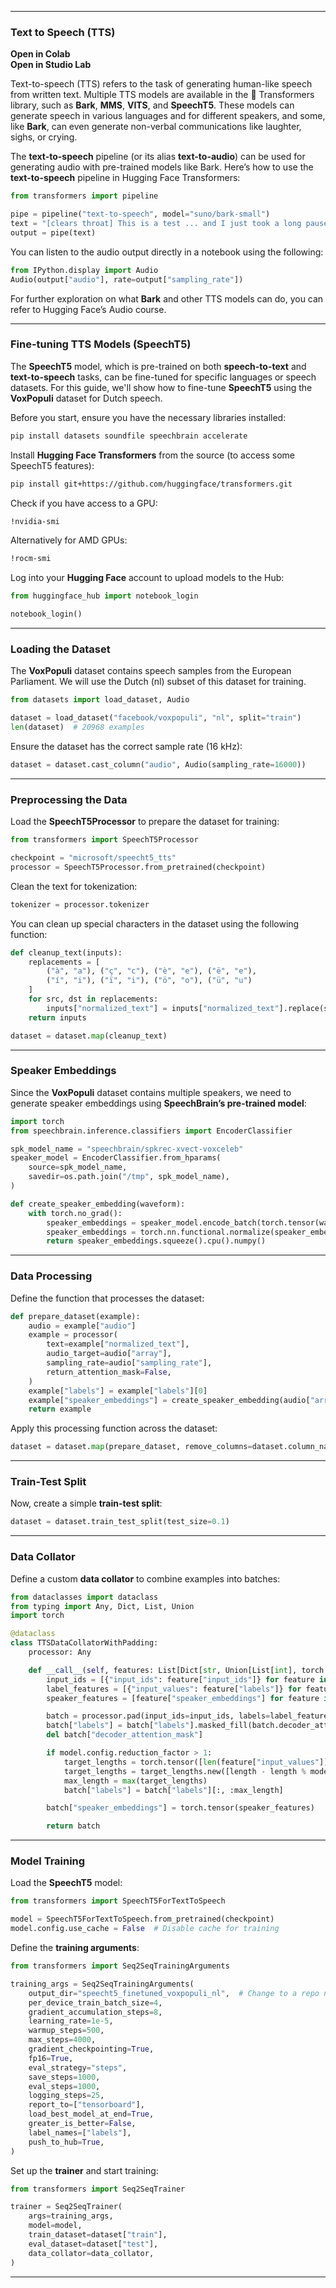 
---

### Text to Speech (TTS)

**Open in Colab**  
**Open in Studio Lab**  

Text-to-speech (TTS) refers to the task of generating human-like speech from written text. Multiple TTS models are available in the 🤗 Transformers library, such as **Bark**, **MMS**, **VITS**, and **SpeechT5**. These models can generate speech in various languages and for different speakers, and some, like **Bark**, can even generate non-verbal communications like laughter, sighs, or crying.

The **text-to-speech** pipeline (or its alias **text-to-audio**) can be used for generating audio with pre-trained models like Bark. Here’s how to use the **text-to-speech** pipeline in Hugging Face Transformers:

```python
from transformers import pipeline

pipe = pipeline("text-to-speech", model="suno/bark-small")
text = "[clears throat] This is a test ... and I just took a long pause."
output = pipe(text)
```

You can listen to the audio output directly in a notebook using the following:

```python
from IPython.display import Audio
Audio(output["audio"], rate=output["sampling_rate"])
```

For further exploration on what **Bark** and other TTS models can do, you can refer to Hugging Face’s Audio course.

---

### Fine-tuning TTS Models (SpeechT5)

The **SpeechT5** model, which is pre-trained on both **speech-to-text** and **text-to-speech** tasks, can be fine-tuned for specific languages or speech datasets. For this guide, we'll show how to fine-tune **SpeechT5** using the **VoxPopuli** dataset for Dutch speech.

Before you start, ensure you have the necessary libraries installed:

```bash
pip install datasets soundfile speechbrain accelerate
```

Install **Hugging Face Transformers** from the source (to access some SpeechT5 features):

```bash
pip install git+https://github.com/huggingface/transformers.git
```

Check if you have access to a GPU:

```bash
!nvidia-smi
```

Alternatively for AMD GPUs:

```bash
!rocm-smi
```

Log into your **Hugging Face** account to upload models to the Hub:

```python
from huggingface_hub import notebook_login

notebook_login()
```

---

### Loading the Dataset

The **VoxPopuli** dataset contains speech samples from the European Parliament. We will use the Dutch (nl) subset of this dataset for training.

```python
from datasets import load_dataset, Audio

dataset = load_dataset("facebook/voxpopuli", "nl", split="train")
len(dataset)  # 20968 examples
```

Ensure the dataset has the correct sample rate (16 kHz):

```python
dataset = dataset.cast_column("audio", Audio(sampling_rate=16000))
```

---

### Preprocessing the Data

Load the **SpeechT5Processor** to prepare the dataset for training:

```python
from transformers import SpeechT5Processor

checkpoint = "microsoft/speecht5_tts"
processor = SpeechT5Processor.from_pretrained(checkpoint)
```

Clean the text for tokenization:

```python
tokenizer = processor.tokenizer
```

You can clean up special characters in the dataset using the following function:

```python
def cleanup_text(inputs):
    replacements = [
        ("à", "a"), ("ç", "c"), ("è", "e"), ("ë", "e"),
        ("í", "i"), ("ï", "i"), ("ö", "o"), ("ü", "u")
    ]
    for src, dst in replacements:
        inputs["normalized_text"] = inputs["normalized_text"].replace(src, dst)
    return inputs

dataset = dataset.map(cleanup_text)
```

---

### Speaker Embeddings

Since the **VoxPopuli** dataset contains multiple speakers, we need to generate speaker embeddings using **SpeechBrain’s pre-trained model**:

```python
import torch
from speechbrain.inference.classifiers import EncoderClassifier

spk_model_name = "speechbrain/spkrec-xvect-voxceleb"
speaker_model = EncoderClassifier.from_hparams(
    source=spk_model_name,
    savedir=os.path.join("/tmp", spk_model_name),
)

def create_speaker_embedding(waveform):
    with torch.no_grad():
        speaker_embeddings = speaker_model.encode_batch(torch.tensor(waveform))
        speaker_embeddings = torch.nn.functional.normalize(speaker_embeddings, dim=2)
        return speaker_embeddings.squeeze().cpu().numpy()
```

---

### Data Processing

Define the function that processes the dataset:

```python
def prepare_dataset(example):
    audio = example["audio"]
    example = processor(
        text=example["normalized_text"],
        audio_target=audio["array"],
        sampling_rate=audio["sampling_rate"],
        return_attention_mask=False,
    )
    example["labels"] = example["labels"][0]
    example["speaker_embeddings"] = create_speaker_embedding(audio["array"])
    return example
```

Apply this processing function across the dataset:

```python
dataset = dataset.map(prepare_dataset, remove_columns=dataset.column_names)
```

---

### Train-Test Split

Now, create a simple **train-test split**:

```python
dataset = dataset.train_test_split(test_size=0.1)
```

---

### Data Collator

Define a custom **data collator** to combine examples into batches:

```python
from dataclasses import dataclass
from typing import Any, Dict, List, Union
import torch

@dataclass
class TTSDataCollatorWithPadding:
    processor: Any

    def __call__(self, features: List[Dict[str, Union[List[int], torch.Tensor]]]) -> Dict[str, torch.Tensor]:
        input_ids = [{"input_ids": feature["input_ids"]} for feature in features]
        label_features = [{"input_values": feature["labels"]} for feature in features]
        speaker_features = [feature["speaker_embeddings"] for feature in features]

        batch = processor.pad(input_ids=input_ids, labels=label_features, return_tensors="pt")
        batch["labels"] = batch["labels"].masked_fill(batch.decoder_attention_mask.unsqueeze(-1).ne(1), -100)
        del batch["decoder_attention_mask"]

        if model.config.reduction_factor > 1:
            target_lengths = torch.tensor([len(feature["input_values"]) for feature in label_features])
            target_lengths = target_lengths.new([length - length % model.config.reduction_factor for length in target_lengths])
            max_length = max(target_lengths)
            batch["labels"] = batch["labels"][:, :max_length]

        batch["speaker_embeddings"] = torch.tensor(speaker_features)

        return batch
```

---

### Model Training

Load the **SpeechT5** model:

```python
from transformers import SpeechT5ForTextToSpeech

model = SpeechT5ForTextToSpeech.from_pretrained(checkpoint)
model.config.use_cache = False  # Disable cache for training
```

Define the **training arguments**:

```python
from transformers import Seq2SeqTrainingArguments

training_args = Seq2SeqTrainingArguments(
    output_dir="speecht5_finetuned_voxpopuli_nl",  # Change to a repo name of your choice
    per_device_train_batch_size=4,
    gradient_accumulation_steps=8,
    learning_rate=1e-5,
    warmup_steps=500,
    max_steps=4000,
    gradient_checkpointing=True,
    fp16=True,
    eval_strategy="steps",
    save_steps=1000,
    eval_steps=1000,
    logging_steps=25,
    report_to=["tensorboard"],
    load_best_model_at_end=True,
    greater_is_better=False,
    label_names=["labels"],
    push_to_hub=True,
)
```

Set up the **trainer** and start training:

```python
from transformers import Seq2SeqTrainer

trainer = Seq2SeqTrainer(
    args=training_args,
    model=model,
    train_dataset=dataset["train"],
    eval_dataset=dataset["test"],
    data_collator=data_collator,
)
```

---

